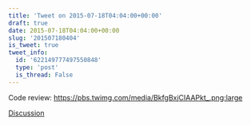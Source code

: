 ```yaml
---
title: 'Tweet on 2015-07-18T04:04:00+00:00'
draft: true
date: 2015-07-18T04:04:00+00:00
slug: '201507180404'
is_tweet: true
tweet_info:
  id: '622149777497550848'
  type: 'post'
  is_thread: False
---
```




Code review: <https://pbs.twimg.com/media/BkfgBxjCIAAPkt_.png:large>

[Discussion](https://x.com/sytelus/status/622149777497550848)
